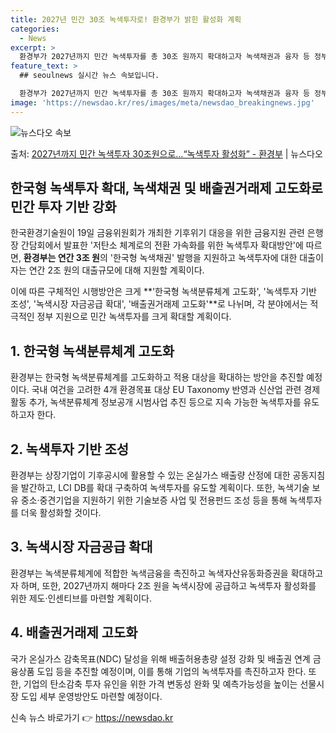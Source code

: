 ```yaml
---
title: 2027년 민간 30조 녹색투자로! 환경부가 밝힌 활성화 계획
categories:
  - News
excerpt: >
  환경부가 2027년까지 민간 녹색투자를 총 30조 원까지 확대하고자 녹색채권과 융자 등 정부 지원을 대폭 확…
feature_text: >
  ## seoulnews 실시간 뉴스 속보입니다.

  환경부가 2027년까지 민간 녹색투자를 총 30조 원까지 확대하고자 녹색채권과 융자 등 정부 지원을 대폭 확…
image: 'https://newsdao.kr/res/images/meta/newsdao_breakingnews.jpg'
---
```


![뉴스다오 속보](https://newsdao.kr/res/images/meta/newsdao_breakingnews.jpg)

<p>출처: <a href="https://newsdao.kr/3377" rel="dofollow">2027년까지 민간 녹색투자 30조원으로…“녹색투자 활성화”   - 환경부</a> | 뉴스다오</p>

## 한국형 녹색투자 확대, 녹색채권 및 배출권거래제 고도화로 민간 투자 기반 강화

한국환경기술원이 19일 금융위원회가 개최한 기후위기 대응을 위한 금융지원 관련 은행장 간담회에서 발표한 '저탄소 체계로의 전환 가속화를 위한 녹색투자 확대방안'에 따르면, **환경부는 연간 3조 원**의 '한국형 녹색채권' 발행을 지원하고 녹색투자에 대한 대출이자는 연간 2조 원의 대출규모에 대해 지원할 계획이다. 

이에 따른 구체적인 시행방안은 크게 **'한국형 녹색분류체계 고도화', '녹색투자 기반 조성', '녹색시장 자금공급 확대', '배출권거래제 고도화'**로 나뉘며, 각 분야에서는 적극적인 정부 지원으로 민간 녹색투자를 크게 확대할 계획이다.

## 1. 한국형 녹색분류체계 고도화
환경부는 한국형 녹색분류체계를 고도화하고 적용 대상을 확대하는 방안을 추진할 예정이다. 국내 여건을 고려한 4개 환경목표 대상 EU Taxonomy 반영과 신산업 관련 경제활동 추가, 녹색분류체계 정보공개 시범사업 추진 등으로 지속 가능한 녹색투자를 유도하고자 한다.

<p data-ke-size="size16"></p>

## 2. 녹색투자 기반 조성
환경부는 상장기업이 기후공시에 활용할 수 있는 온실가스 배출량 산정에 대한 공동지침을 발간하고, LCI DB를 확대 구축하여 녹색투자를 유도할 계획이다. 또한, 녹색기술 보유 중소·중견기업을 지원하기 위한 기술보증 사업 및 전용펀드 조성 등을 통해 녹색투자를 더욱 활성화할 것이다.

<p data-ke-size="size16"></p>

## 3. 녹색시장 자금공급 확대
환경부는 녹색분류체계에 적합한 녹색금융을 촉진하고 녹색자산유동화증권을 확대하고자 하며, 또한, 2027년까지 해마다 2조 원을 녹색시장에 공급하고 녹색투자 활성화를 위한 제도·인센티브를 마련할 계획이다.

<p data-ke-size="size16"></p>

## 4. 배출권거래제 고도화
국가 온실가스 감축목표(NDC) 달성을 위해 배출허용총량 설정 강화 및 배출권 연계 금융상품 도입 등을 추진할 예정이며, 이를 통해 기업의 녹색투자를 촉진하고자 한다. 또한, 기업의 탄소감축 투자 유인을 위한 가격 변동성 완화 및 예측가능성을 높이는 선물시장 도입 세부 운영방안도 마련할 예정이다. 

신속 뉴스 바로가기 👉 <a href="https://newsdao.kr" rel="dofollow">https://newsdao.kr</a>



